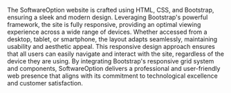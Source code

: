 The SoftwareOption website is crafted using HTML, CSS, and Bootstrap, ensuring a sleek and modern design. Leveraging Bootstrap's powerful framework, the site is fully responsive, providing an optimal viewing experience across a wide range of devices. Whether accessed from a desktop, tablet, or smartphone, the layout adapts seamlessly, maintaining usability and aesthetic appeal. This responsive design approach ensures that all users can easily navigate and interact with the site, regardless of the device they are using. By integrating Bootstrap's responsive grid system and components, SoftwareOption delivers a professional and user-friendly web presence that aligns with its commitment to technological excellence and customer satisfaction.
